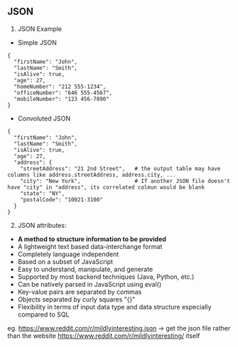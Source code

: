 ## JSON
1. JSON Example
- Simple JSON
```
{
  "firstName": "John",
  "lastName": "Smith",
  "isAlive": true,
  "age": 27,
  "homeNumber": "212 555-1234",
  "officeNumber": "646 555-4567",
  "mobileNumber": "123 456-7890"
}
```
- Convoluted JSON
```
{
  "firstName": "John",
  "lastName": "Smith",
  "isAlive": true,
  "age": 27,
  "address": {
    "streetAddress": "21 2nd Street",   # the output table may have columns like address.streetAddress, address.city, ...
    "city": "New York",                 # If another JSON file doesn't have "city" in "address", its correlated colmun would be blank
    "state": "NY",
    "postalCode": "10021-3100"
  }
}
```
2. JSON attributes: 
-  **A method to structure information to be provided**
-  A lightweight text based data-interchange format
-  Completely language independent
-  Based on a subset of JavaScript
-  Easy to understand, manipulate, and generate
-  Supported by most backend techniques (Java, Python, etc.)
-  Can be natively parsed in JavaScript using eval()
-  Key-value pairs are separated by commas
-  Objects separated by curly squares "{}"
-  Flexibility in terms of input data type and data structure especially compared to SQL

  
eg. https://www.reddit.com/r/mildlyinteresting.json
  -> get the json file rather than the website https://www.reddit.com/r/mildlyinteresting/ itself
  
 
